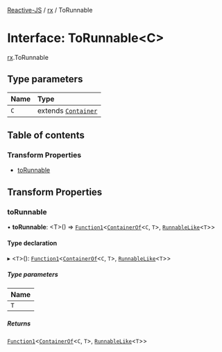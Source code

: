 [Reactive-JS](../README.md) / [rx](../modules/rx.md) / ToRunnable

# Interface: ToRunnable<C\>

[rx](../modules/rx.md).ToRunnable

## Type parameters

| Name | Type |
| :------ | :------ |
| `C` | extends [`Container`](containers.Container-1.md) |

## Table of contents

### Transform Properties

- [toRunnable](rx.ToRunnable.md#torunnable)

## Transform Properties

### toRunnable

• **toRunnable**: <T\>() => [`Function1`](../modules/functions.md#function1)<[`ContainerOf`](../modules/containers.md#containerof)<`C`, `T`\>, [`RunnableLike`](rx.RunnableLike.md)<`T`\>\>

#### Type declaration

▸ <`T`\>(): [`Function1`](../modules/functions.md#function1)<[`ContainerOf`](../modules/containers.md#containerof)<`C`, `T`\>, [`RunnableLike`](rx.RunnableLike.md)<`T`\>\>

##### Type parameters

| Name |
| :------ |
| `T` |

##### Returns

[`Function1`](../modules/functions.md#function1)<[`ContainerOf`](../modules/containers.md#containerof)<`C`, `T`\>, [`RunnableLike`](rx.RunnableLike.md)<`T`\>\>

